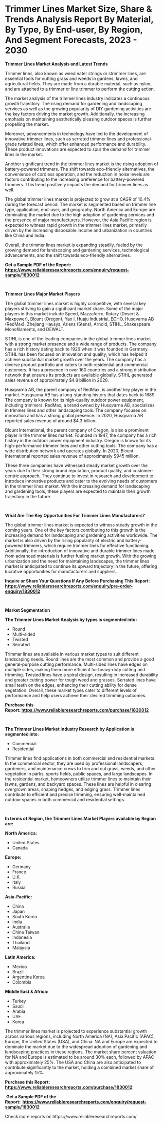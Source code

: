 <p><h1>Trimmer Lines Market Size, Share & Trends Analysis Report By Material, By Type, By End-user, By Region, And Segment Forecasts, 2023 - 2030</h1></p><p><strong>Trimmer Lines Market Analysis and Latest Trends</strong></p>
<p><p>Trimmer lines, also known as weed eater strings or strimmer lines, are essential tools for cutting grass and weeds in gardens, lawns, and agricultural fields. They are made from a durable material, such as nylon, and are attached to a trimmer or line trimmer to perform the cutting action.</p><p>The market analysis of the trimmer lines industry indicates a continuous growth trajectory. The rising demand for gardening and landscaping services as well as the growing popularity of DIY gardening activities are the key factors driving the market growth. Additionally, the increasing emphasis on maintaining aesthetically pleasing outdoor spaces is further propelling the market.</p><p>Moreover, advancements in technology have led to the development of innovative trimmer lines, such as serrated trimmer lines and professional-grade twisted lines, which offer enhanced performance and durability. These product innovations are expected to spur the demand for trimmer lines in the market.</p><p>Another significant trend in the trimmer lines market is the rising adoption of battery-powered trimmers. The shift towards eco-friendly alternatives, the convenience of cordless operation, and the reduction in noise levels are factors contributing to the increasing preference for battery-powered trimmers. This trend positively impacts the demand for trimmer lines as well.</p><p>The global trimmer lines market is projected to grow at a CAGR of 10.4% during the forecast period. The market is segmented based on trimmer line type, application, end-user, and geography. North America and Europe are dominating the market due to the high adoption of gardening services and the presence of major manufacturers. However, the Asia Pacific region is expected to witness rapid growth in the trimmer lines market, primarily driven by the increasing disposable income and urbanization in countries like China and India.</p><p>Overall, the trimmer lines market is expanding steadily, fueled by the growing demand for landscaping and gardening services, technological advancements, and the shift towards eco-friendly alternatives.</p></p>
<p><strong>Get a Sample PDF of the Report:&nbsp; <a href="https://www.reliableresearchreports.com/enquiry/request-sample/1830012">https://www.reliableresearchreports.com/enquiry/request-sample/1830012</a></strong></p>
<p>&nbsp;</p>
<p><strong>Trimmer Lines Major Market Players</strong></p>
<p><p>The global trimmer lines market is highly competitive, with several key players striving to gain a significant market share. Some of the major players in this market include Speed, Mazzaferro, Rotary (Desert & Maxpower), Blount (Oregon), Yao I, Huaju Industrial, ECHO, Husqvarna AB (RedMax), Zhejiang Hausys, Ariens (Stens), Arnold, STIHL, Shakespeare Monofilaments, and DEWALT.</p><p>STIHL is one of the leading companies in the global trimmer lines market with a strong market presence and a wide range of products. The company has a rich history dating back to 1926 when it was founded in Germany. STIHL has been focused on innovation and quality, which has helped it achieve substantial market growth over the years. The company has a diverse product portfolio and caters to both residential and commercial customers. It has a presence in over 160 countries and a strong distribution network that ensures its products are available globally. STIHL generated sales revenue of approximately $4.8 billion in 2020.</p><p>Husqvarna AB, the parent company of RedMax, is another key player in the market. Husqvarna AB has a long-standing history that dates back to 1689. The company is known for its high-quality outdoor power equipment, including trimmers. RedMax, a brand owned by Husqvarna AB, specializes in trimmer lines and other landscaping tools. The company focuses on innovation and has a strong global presence. In 2020, Husqvarna AB reported sales revenue of around $4.3 billion.</p><p>Blount International, the parent company of Oregon, is also a prominent player in the trimmer lines market. Founded in 1947, the company has a rich history in the outdoor power equipment industry. Oregon is known for its high-performance trimmer lines and other cutting tools. The company has a wide distribution network and operates globally. In 2020, Blount International reported sales revenue of approximately $945 million.</p><p>These three companies have witnessed steady market growth over the years due to their strong brand reputation, product quality, and customer-centric approach. They continue to invest in research and development to introduce innovative products and cater to the evolving needs of customers in the trimmer lines market. With the increasing demand for landscaping and gardening tools, these players are expected to maintain their growth trajectory in the future.</p></p>
<p>&nbsp;</p>
<p><strong>What Are The Key Opportunities For Trimmer Lines Manufacturers?</strong></p>
<p><p>The global trimmer lines market is expected to witness steady growth in the coming years. One of the key factors contributing to this growth is the increasing demand for landscaping and gardening activities worldwide. The market is also driven by the rising popularity of electric and battery-powered trimmers, which require trimmer lines for effective functioning. Additionally, the introduction of innovative and durable trimmer lines made from advanced materials is further fueling market growth. With the growing urbanization and the need for maintaining landscapes, the trimmer lines market is anticipated to continue its upward trajectory in the future, offering lucrative opportunities for manufacturers and suppliers.</p></p>
<p><strong>Inquire or Share Your Questions If Any Before Purchasing This Report: <a href="https://www.reliableresearchreports.com/enquiry/pre-order-enquiry/1830012">https://www.reliableresearchreports.com/enquiry/pre-order-enquiry/1830012</a></strong></p>
<p>&nbsp;</p>
<p><strong>Market Segmentation</strong></p>
<p><strong>The Trimmer Lines Market Analysis by types is segmented into:</strong></p>
<p><ul><li>Round</li><li>Multi-sided</li><li>Twisted</li><li>Serrated</li></ul></p>
<p><p>Trimmer lines are available in various market types to suit different landscaping needs. Round lines are the most common and provide a good general-purpose cutting performance. Multi-sided lines have edges on multiple sides, making them more efficient for heavy-duty cutting and trimming. Twisted lines have a spiral design, resulting in increased durability and greater cutting power for tough weed and grasses. Serrated lines have small teeth on the edges, enhancing their cutting ability for dense vegetation. Overall, these market types cater to different levels of performance and help users achieve their desired trimming outcomes.</p></p>
<p><strong>Purchase this Report:&nbsp;<a href="https://www.reliableresearchreports.com/purchase/1830012">https://www.reliableresearchreports.com/purchase/1830012</a></strong></p>
<p>&nbsp;</p>
<p><strong>The Trimmer Lines Market Industry Research by Application is segmented into:</strong></p>
<p><ul><li>Commercial</li><li>Residential</li></ul></p>
<p><p>Trimmer lines find applications in both commercial and residential markets. In the commercial sector, they are used by professional landscapers, gardeners, and maintenance crews to trim and cut grass, weeds, and other vegetation in parks, sports fields, public spaces, and large landscapes. In the residential market, homeowners utilize trimmer lines to maintain their lawns, gardens, and backyard spaces. These lines are helpful in clearing overgrown areas, shaping hedges, and edging grass. Trimmer lines contribute to efficient and precise trimming, ensuring well-maintained outdoor spaces in both commercial and residential settings.</p></p>
<p>&nbsp;</p>
<p><strong>In terms of Region, the Trimmer Lines Market Players available by Region are:</strong></p>
<p>
    <p> <strong> North America: </strong>
        <ul>
            <li>United States</li>
            <li>Canada</li>
        </ul>
        </p> 
    <p> <strong> Europe: </strong>
        <ul>
            <li>Germany</li>
            <li>France</li>
            <li>U.K.</li>
            <li>Italy</li>
            <li>Russia</li>
        </ul>
        </p> 
    <p> <strong> Asia-Pacific: </strong>
        <ul>
            <li>China</li>
            <li>Japan</li>
            <li>South Korea</li>
            <li>India</li>
            <li>Australia</li>
            <li>China Taiwan</li>
            <li>Indonesia</li>
            <li>Thailand</li>
            <li>Malaysia</li>
        </ul>
        </p> 
    <p> <strong> Latin America: </strong>
        <ul>
            <li>Mexico</li>
            <li>Brazil</li>
            <li>Argentina Korea</li>
            <li>Colombia</li>
        </ul>
        </p> 
    <p> <strong> Middle East & Africa: </strong>
        <ul>
            <li>Turkey</li>
            <li>Saudi</li>
            <li>Arabia</li>
            <li>UAE</li>
            <li>Korea</li>
        </ul>
    </p>
    </p>
<p><p>The trimmer lines market is projected to experience substantial growth across various regions, including North America (NA), Asia Pacific (APAC), Europe, the United States (USA), and China. NA and Europe are expected to dominate the market due to the widespread adoption of gardening and landscaping practices in these regions. The market share percent valuation for NA and Europe is estimated to be around 30% each, followed by APAC with approximately 25%. The USA and China are also anticipated to contribute significantly to the market, holding a combined market share of approximately 15%.</p></p>
<p><strong>Purchase this Report: <a href="https://www.reliableresearchreports.com/purchase/1830012">https://www.reliableresearchreports.com/purchase/1830012</a></strong></p>
<p>&nbsp;<strong>Get a Sample PDF of the Report:&nbsp;&nbsp;<a href="https://www.reliableresearchreports.com/enquiry/request-sample/1830012">https://www.reliableresearchreports.com/enquiry/request-sample/1830012</a></strong></p>
<p><strong></strong></p>
<p>Check more reports on https://www.reliableresearchreports.com/</p>